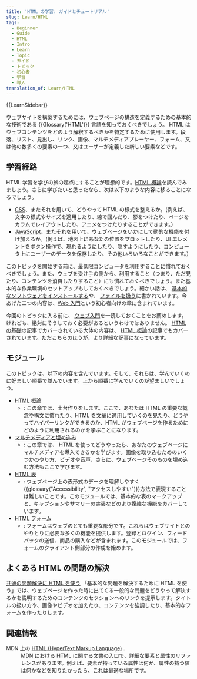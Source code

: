 ```yaml
---
title: 'HTML の学習: ガイドとチュートリアル'
slug: Learn/HTML
tags:
  - Beginner
  - Guide
  - HTML
  - Intro
  - Learn
  - Topic
  - ガイド
  - トピック
  - 初心者
  - 学習
  - 導入
translation_of: Learn/HTML
---
```

{{LearnSidebar}}

ウェブサイトを構築するためには、ウェブページの構造を定義するための基本的な技術である {{Glossary('HTML')}} 言語を知っておくべきでしょう。 HTML はウェブコンテンツをどのよう解釈するべきかを特定するために使用します。段落、リスト、見出し、リンク、画像、マルチメディアプレーヤー、フォーム、又は他の数多くの要素の一つ、又はユーザーが定義した新しい要素などです。

## 学習経路

HTML 学習を学びの旅の起点にすることが理想的です。[HTML 概論](/ja/docs/Web/Guide/HTML/Introduction)を読んでみましょう。さらに学びたいと思ったなら、次は以下のような内容に移ることになるでしょう。

- [CSS](/ja/docs/Learn/CSS)、またそれを用いて、どうやって HTML の様式を整えるか。(例えば、文字の様式やサイズを適用したり、線で囲んだり、影をつけたり、ページをカラムでレイアウトしたり、アニメをつけたりすることができます。）
- [JavaScript](/ja/docs/Learn/JavaScript)、またそれを用いて、ウェブページをいかにして動的な機能を付け加えるか。(例えば、地図上にあなたの位置をプロットしたり、UI エレメントをボタン操作で、現れるようにしたり、隠すようにしたり、コンピュータ上にユーザーのデータを保存したり、その他いろいろなことができます。）

このトピックを開始する前に、最低限コンピュータを利用することに慣れておくべきでしょう。また、ウェブを受け手の側から、利用すること（つまり、ただ見たり、コンテンツを消費したりすること）にも慣れておくべきでしょう。また基本的な作業環境のセットアップもしておくべきでしょう。細かい話は、 [基本的なソフトウェアをインストールする](/ja/docs/Learn/Getting_started_with_the_web/Installing_basic_software)や、 [ファイルを扱う](/ja/docs/Learn/Getting_started_with_the_web/Dealing_with_files)に書かれています。今あげた二つの内容は、[Web 入門](/ja/docs/Learn/Getting_started_with_the_web)という初心者向けの章に含まれています。

今回のトピックに入る前に、 [ウェブ入門](/ja/docs/Learn/Getting_started_with_the_web)を一読しておくことをお薦めします。けれども、絶対にそうしておく必要があるというわけではありません。 [HTML の基礎](/ja/docs/Learn/Getting_started_with_the_web/HTML_basics)の記事でカバーされている大体の内容は、 [HTML 概論](/ja/docs/Learn/HTML/Introduction_to_HTML)の記事でもカバーされています。ただこちらのほうが、より詳細な記事になっています。

## モジュール

このトピックは、以下の内容を含んでいます。そして、それらは、学んでいくのに好ましい順番で並んでいます。上から順番に学んでいくのが望ましいでしょう。

- [HTML 概論](/ja/docs/Learn/HTML/Introduction_to_HTML)
  - : この章では、土台作りをします。ここで、あなたは HTML の重要な概念や構文に慣れたり、HTML を文章に適用していくのを見たり、どうやってハイパーリンクができるのか、HTML がウェブページを作るためにどのように利用されるのかを学ぶことになります。
- [マルチメディアと埋め込み](/ja/docs/Learn/HTML/Multimedia_and_embedding)
  - : この章では、 HTML を使ってどうやったら、あなたのウェブページにマルチメディアを導入できるかを学びます。画像を取り込むためのいくつかのやり方、ビデオや音声、さらに、ウェブページそのものを埋め込む方法もここで学びます。
- [HTML 表](/ja/docs/Learn/HTML/Tables)
  - : ウェブページ上の表形式のデータを理解しやすく{{glossary("Accessibility", "アクセスしやすい")}}方法で表現することは難しいことです。このモジュールでは、基本的な表のマークアップと、キャプションやサマリーの実装などのより複雑な機能をカバーしています。
- [HTML フォーム](/ja/docs/Learn/HTML/Forms)
  - : フォームはウェブのとても重要な部分です。これらはウェブサイトとのやりとりに必要な多くの機能を提供します。登録とログイン、フィードバックの送信、商品の購入などが含まれます。このモジュールでは、フォームのクライアント側部分の作成を始めます。

## よくある HTML の問題の解決

[共通の問題解決に HTML を使う](/ja/docs/Learn/HTML/Howto) 「基本的な問題を解決するために HTML を使う」では、ウェブページを作った時に出てくる一般的な問題をどうやって解決するかを説明するためのコンテンツのセクションへのリンクを提示します。タイトルの扱い方や、画像やビデオを加えたり、コンテンツを強調したり、基本的なフォームを作ったりします。

## 関連情報

<div class="document-head" id="wiki-document-head"><dl><dt>MDN 上の <a href="/ja/docs/Web/HTML">HTML (HyperText Markup Language)</a> .</dt><dd>MDN における HTML に関する文書の入口で、詳細な要素と属性のリファレンスがあります。例えば、要素が持っている属性は何か、属性の持つ値は何かなどを知りたかったら、これは最適な場所です。</dd></dl></div>
